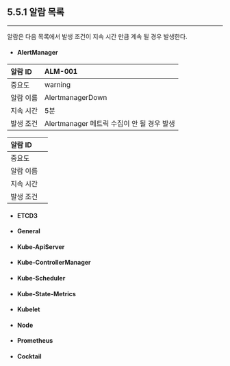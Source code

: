 ## 5.5.1 알람 목록

---

알람은 다음 목록에서 발생 조건이 지속 시간 만큼 계속 될 경우 발생한다.

* #### AlertManager

| 알람 ID | ALM-001 |
| :--- | :--- |
| 중요도 | warning |
| 알람 이름 | AlertmanagerDown |
| 지속 시간 | 5분 |
| 발생 조건 | Alertmanager 메트릭 수집이 안 될 경우 발생 |

| 알람 ID |  |
| :--- | :--- |
| 중요도 |  |
| 알람 이름 |  |
| 지속 시간 |  |
| 발생 조건 |  |

* #### ETCD3

* #### General

* #### Kube-ApiServer

* #### Kube-ControllerManager

* #### Kube-Scheduler

* #### Kube-State-Metrics

#### 

* #### Kubelet

* #### Node

* #### Prometheus

* #### Cocktail



